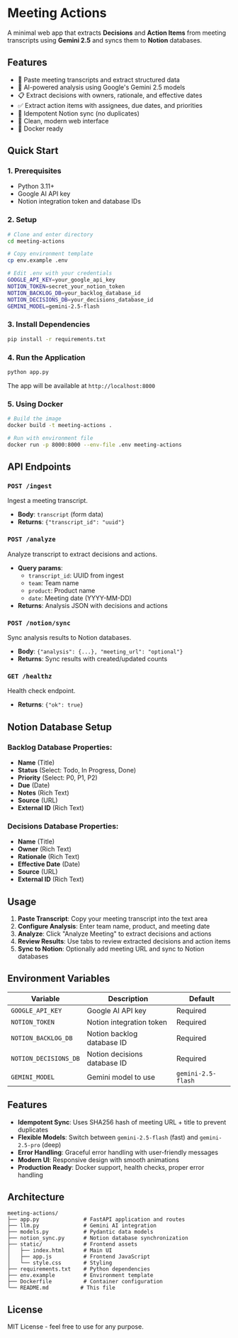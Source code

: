 # Meeting Actions

A minimal web app that extracts **Decisions** and **Action Items** from meeting transcripts using **Gemini 2.5** and syncs them to **Notion** databases.

## Features

- 📝 Paste meeting transcripts and extract structured data
- 🤖 AI-powered analysis using Google's Gemini 2.5 models
- 📋 Extract decisions with owners, rationale, and effective dates
- ✅ Extract action items with assignees, due dates, and priorities
- 🔄 Idempotent Notion sync (no duplicates)
- 🎨 Clean, modern web interface
- 🐳 Docker ready

## Quick Start

### 1. Prerequisites

- Python 3.11+
- Google AI API key
- Notion integration token and database IDs

### 2. Setup

```bash
# Clone and enter directory
cd meeting-actions

# Copy environment template
cp env.example .env

# Edit .env with your credentials
GOOGLE_API_KEY=your_google_api_key
NOTION_TOKEN=secret_your_notion_token
NOTION_BACKLOG_DB=your_backlog_database_id
NOTION_DECISIONS_DB=your_decisions_database_id
GEMINI_MODEL=gemini-2.5-flash
```

### 3. Install Dependencies

```bash
pip install -r requirements.txt
```

### 4. Run the Application

```bash
python app.py
```

The app will be available at `http://localhost:8000`

### 5. Using Docker

```bash
# Build the image
docker build -t meeting-actions .

# Run with environment file
docker run -p 8000:8000 --env-file .env meeting-actions
```

## API Endpoints

### `POST /ingest`
Ingest a meeting transcript.
- **Body**: `transcript` (form data)
- **Returns**: `{"transcript_id": "uuid"}`

### `POST /analyze`
Analyze transcript to extract decisions and actions.
- **Query params**: 
  - `transcript_id`: UUID from ingest
  - `team`: Team name
  - `product`: Product name  
  - `date`: Meeting date (YYYY-MM-DD)
- **Returns**: Analysis JSON with decisions and actions

### `POST /notion/sync`
Sync analysis results to Notion databases.
- **Body**: `{"analysis": {...}, "meeting_url": "optional"}`
- **Returns**: Sync results with created/updated counts

### `GET /healthz`
Health check endpoint.
- **Returns**: `{"ok": true}`

## Notion Database Setup

### Backlog Database Properties:
- **Name** (Title)
- **Status** (Select: Todo, In Progress, Done)
- **Priority** (Select: P0, P1, P2)
- **Due** (Date)
- **Notes** (Rich Text)
- **Source** (URL)
- **External ID** (Rich Text)

### Decisions Database Properties:
- **Name** (Title)
- **Owner** (Rich Text)
- **Rationale** (Rich Text)
- **Effective Date** (Date)
- **Source** (URL)
- **External ID** (Rich Text)

## Usage

1. **Paste Transcript**: Copy your meeting transcript into the text area
2. **Configure Analysis**: Enter team name, product, and meeting date
3. **Analyze**: Click "Analyze Meeting" to extract decisions and actions
4. **Review Results**: Use tabs to review extracted decisions and action items
5. **Sync to Notion**: Optionally add meeting URL and sync to Notion databases

## Environment Variables

| Variable | Description | Default |
|----------|-------------|---------|
| `GOOGLE_API_KEY` | Google AI API key | Required |
| `NOTION_TOKEN` | Notion integration token | Required |
| `NOTION_BACKLOG_DB` | Notion backlog database ID | Required |
| `NOTION_DECISIONS_DB` | Notion decisions database ID | Required |
| `GEMINI_MODEL` | Gemini model to use | `gemini-2.5-flash` |

## Features

- **Idempotent Sync**: Uses SHA256 hash of meeting URL + title to prevent duplicates
- **Flexible Models**: Switch between `gemini-2.5-flash` (fast) and `gemini-2.5-pro` (deep)
- **Error Handling**: Graceful error handling with user-friendly messages
- **Modern UI**: Responsive design with smooth animations
- **Production Ready**: Docker support, health checks, proper error handling

## Architecture

```
meeting-actions/
├── app.py              # FastAPI application and routes
├── llm.py              # Gemini AI integration
├── models.py           # Pydantic data models
├── notion_sync.py      # Notion database synchronization
├── static/             # Frontend assets
│   ├── index.html      # Main UI
│   ├── app.js          # Frontend JavaScript
│   └── style.css       # Styling
├── requirements.txt    # Python dependencies
├── env.example         # Environment template
├── Dockerfile          # Container configuration
└── README.md          # This file
```

## License

MIT License - feel free to use for any purpose.
